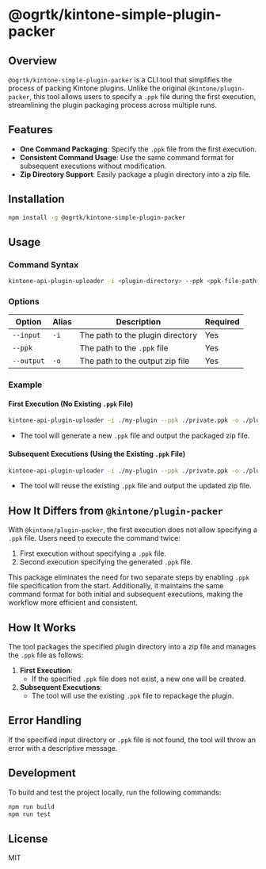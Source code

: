 # @ogrtk/kintone-simple-plugin-packer

## Overview

`@ogrtk/kintone-simple-plugin-packer` is a CLI tool that simplifies the process of packing Kintone plugins. Unlike the original `@kintone/plugin-packer`, this tool allows users to specify a `.ppk` file during the first execution, streamlining the plugin packaging process across multiple runs.

## Features

- **One Command Packaging**: Specify the `.ppk` file from the first execution.
- **Consistent Command Usage**: Use the same command format for subsequent executions without modification.
- **Zip Directory Support**: Easily package a plugin directory into a zip file.

## Installation

```sh
npm install -g @ogrtk/kintone-simple-plugin-packer
```

## Usage

### Command Syntax

```sh
kintone-api-plugin-uploader -i <plugin-directory> --ppk <ppk-file-path> -o <output-zip-path>
```

### Options

| Option     | Alias | Description                      | Required |
| ---------- | ----- | -------------------------------- | -------- |
| `--input`  | `-i`  | The path to the plugin directory | Yes      |
| `--ppk`    |       | The path to the `.ppk` file      | Yes      |
| `--output` | `-o`  | The path to the output zip file  | Yes      |

### Example

#### First Execution (No Existing `.ppk` File)

```sh
kintone-api-plugin-uploader -i ./my-plugin --ppk ./private.ppk -o ./plugin.zip
```

- The tool will generate a new `.ppk` file and output the packaged zip file.

#### Subsequent Executions (Using the Existing `.ppk` File)

```sh
kintone-api-plugin-uploader -i ./my-plugin --ppk ./private.ppk -o ./plugin.zip
```

- The tool will reuse the existing `.ppk` file and output the updated zip file.

## How It Differs from `@kintone/plugin-packer`

With `@kintone/plugin-packer`, the first execution does not allow specifying a `.ppk` file. Users need to execute the command twice:

1. First execution without specifying a `.ppk` file.
2. Second execution specifying the generated `.ppk` file.

This package eliminates the need for two separate steps by enabling `.ppk` file specification from the start. Additionally, it maintains the same command format for both initial and subsequent executions, making the workflow more efficient and consistent.

## How It Works

The tool packages the specified plugin directory into a zip file and manages the `.ppk` file as follows:

1. **First Execution**:
   - If the specified `.ppk` file does not exist, a new one will be created.
2. **Subsequent Executions**:
   - The tool will use the existing `.ppk` file to repackage the plugin.

## Error Handling

If the specified input directory or `.ppk` file is not found, the tool will throw an error with a descriptive message.

## Development

To build and test the project locally, run the following commands:

```sh
npm run build
npm run test
```

## License

MIT

